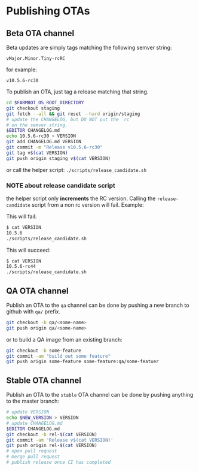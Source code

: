 # Publishing OTAs

## Beta OTA channel

Beta updates are simply tags matching the following semver string:

```
vMajor.Minor.Tiny-rcRC
```

for example:

```
v10.5.6-rc30
```

To publish an OTA, just tag a release matching that
string.

```bash
cd $FARMBOT_OS_ROOT_DIRECTORY
git checkout staging
git fetch --all && git reset --hard origin/staging
# update the CHANGELOG, but DO NOT put the `rc`
# on the semver string.
$EDITOR CHANGELOG.md
echo 10.5.6-rc30 > VERSION
git add CHANGELOG.md VERSION
git commit -m "Release v10.5.6-rc30"
git tag v$(cat VERSION)
git push origin staging v$(cat VERSION)
```

or call the helper script:
`./scripts/release_candidate.sh`

### NOTE about release candidate script

the helper script only **increments** the
RC version. Calling the `release-candidate` script
from a non rc version will fail. Example:

This will fail:

```bash
$ cat VERSION
10.5.6
./scripts/release_candidate.sh
```

This will succeed:

```bash
$ cat VERSION
10.5.6-rc44
./scripts/release_candidate.sh
```

## QA OTA channel

Publish an OTA to the `qa` channel can be done by pushing a new branch
to github with `qa/` prefix.

```bash
git checkout -b qa/<some-name>
git push origin qa/<some-name>
```

or to build a QA image from an existing branch:

```bash
git checkout -b some-feature
git commit -am "build out some feature"
git push origin some-feature some-feature:qa/some-featuer
```

## Stable OTA channel

Publish an OTA to the `stable` OTA channel can be
done by pushing anything to the master branch:

```bash
# update VERSION
echo $NEW_VERSION > VERSION
# update CHANGELOG.md
$EDITOR CHANGELOG.md
git checkout -b rel-$(cat VERSION)
git commit -am 'Release v$(cat VERSION)'
git push origin rel-$(cat VERSION)
# open pull request
# merge pull request
# publish release once CI has completed
```